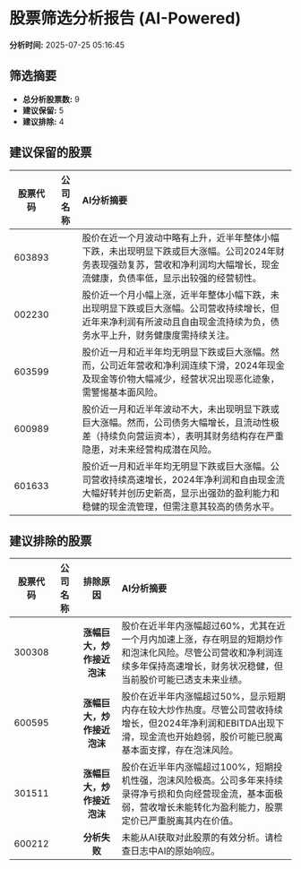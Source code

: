 # 股票筛选分析报告 (AI-Powered)

**分析时间:** 2025-07-25 05:16:45

## 筛选摘要

- **总分析股票数:** 9
- **建议保留:** 5
- **建议排除:** 4

## 建议保留的股票

| 股票代码 | 公司名称 | AI分析摘要 |
|:---:|:---:|:---|
| 603893 |  | 股价在近一个月波动中略有上升，近半年整体小幅下跌，未出现明显下跌或巨大涨幅。公司2024年财务表现强劲复苏，营收和净利润均大幅增长，现金流健康，负债率低，显示出较强的经营韧性。 |
| 002230 |  | 股价近一个月小幅上涨，近半年整体小幅下跌，未出现明显下跌或巨大涨幅。公司营收持续增长，但近年来净利润有所波动且自由现金流持续为负，债务水平上升，财务健康度需持续关注。 |
| 603599 |  | 股价近一月和近半年均无明显下跌或巨大涨幅。然而，公司近年营收和净利润连续下滑，2024年现金及现金等价物大幅减少，经营状况出现恶化迹象，需警惕基本面风险。 |
| 600989 |  | 股价近一月和近半年波动不大，未出现明显下跌或巨大涨幅。然而，公司债务大幅增长，且流动性极差（持续负向营运资本），表明其财务结构存在严重隐患，对未来经营构成潜在风险。 |
| 601633 |  | 股价近一月和近半年均无明显下跌或巨大涨幅。公司营收持续高速增长，2024年净利润和自由现金流大幅好转并创历史新高，显示出强劲的盈利能力和稳健的现金流管理，但需注意其较高的债务水平。 |

## 建议排除的股票

| 股票代码 | 公司名称 | 排除原因 | AI分析摘要 |
|:---:|:---:|:---:|:---|
| 300308 |  | **涨幅巨大，炒作接近泡沫** | 股价在近半年内涨幅超过60%，尤其在近一个月内加速上涨，存在明显的短期炒作和泡沫化风险。尽管公司营收和净利润连续多年保持高速增长，财务状况稳健，但当前股价可能已透支未来业绩。 |
| 600595 |  | **涨幅巨大，炒作接近泡沫** | 股价在近半年内涨幅超过50%，显示短期内存在较大炒作热度。尽管公司营收持续增长，但2024年净利润和EBITDA出现下滑，现金流也开始趋弱，股价可能已脱离基本面支撑，存在泡沫风险。 |
| 301511 |  | **涨幅巨大，炒作接近泡沫** | 股价在近半年内涨幅超过100%，短期投机性强，泡沫风险极高。公司多年来持续录得净亏损和负向经营现金流，基本面极弱，营收增长未能转化为盈利能力，股票定价已严重脱离其内在价值。 |
| 600212 |  | **分析失败** | 未能从AI获取对此股票的有效分析。请检查日志中AI的原始响应。 |
